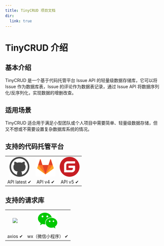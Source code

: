 ```yaml
---
title: TinyCRUD 项目文档
dir:
  link: true
---
```


# TinyCRUD 介绍

## 基本介绍

TinyCRUD 是一个基于代码托管平台 Issue API 的轻量级数据存储库，它可以将 Issue 作为数据库表，Issue 的评论作为数据表记录，通过 Issue API 将数据序列化/反序列化，实现数据的增删改查。

## 适用场景

TinyCRUD 适合用于满足小型团队或个人项目中需要简单、轻量级数据存储，但又不想或不需要设置复杂数据库系统的情况。

## 支持的代码托管平台

<table style="text-align:center">  
    <tr>
        <td>
            <img src="/assets/image/tiny-crud-docs/github.svg" />
        </td>
        <td>
            <img src="/assets/image/tiny-crud-docs/gitlab.svg" />
        </td>
        <td>
            <img src="/assets/image/tiny-crud-docs/gitee.svg" />
        </td>
    </tr>
    <tr>
        <td>
            API latest ✔
        </td>
        <td>
            API v4 ✔
        </td>
        <td>
            API v5 ✔
        </td>
    </tr>
</table>

## 支持的请求库

<table style="text-align:center">
    <tr>
        <td>
            <img src="https://axios-http.com/assets/logo.svg" />
        </td>
        <td>
            <img src="/assets/image/tiny-crud-docs/wechat.svg" />
        </td>
    </tr>
    <tr>
        <td>
            axios ✔
        </td>
        <td>
            wx（微信小程序） ✔
        </td>
    </tr>
</table>